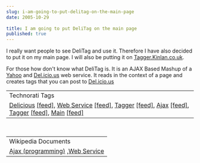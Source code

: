 ```yaml
---
slug: i-am-going-to-put-delitag-on-the-main-page
date: 2005-10-29
 
title: I am going to put DeliTag on the main page
published: true
---
```

I really want people to see DeliTag and  use it.  Therefore I have also decided to put it on my main page.  I will also be putting it on <a href="http://tagger.kinlan.co.uk" title="Tagger">Tagger.Kinlan.co.uk</a>.<p />For those how don't know what DeliTag is.  It is an AJAX Based Mashup of a <a href="developer.yahoo.net">Yahoo</a> and <a href="http://del.icio.us/">Del.icio.us</a> web service.  It reads in the context of a page and creates tags that you can post to <a href="http://del.icio.us/">Del.icio.us</a><p /><table class="TechnoratiHead TagHeader">
<tr><td>Technorati Tags</td></tr>
<tr class="Technorati"><td>
<a href="https://paul.kinlan.me/tags/Delicious" class="Tag" rel="tag">Delicious</a> <a href="http://feeds.technorati.com/feed/posts/tag/Delicious" class="Tag">[feed]</a>, <a href="https://paul.kinlan.me/tags/Web%20Service" class="Tag" rel="tag">Web Service</a> <a href="http://feeds.technorati.com/feed/posts/tag/Web%20Service" class="Tag">[feed]</a>, <a href="https://paul.kinlan.me/tags/Tagger" class="Tag" rel="tag">Tagger</a> <a href="http://feeds.technorati.com/feed/posts/tag/Tagger" class="Tag">[feed]</a>, <a href="https://paul.kinlan.me/tags/Ajax" class="Tag" rel="tag">Ajax</a> <a href="http://feeds.technorati.com/feed/posts/tag/Ajax" class="Tag">[feed]</a>, <a href="https://paul.kinlan.me/tags/Tagger" class="Tag" rel="tag">Tagger</a> <a href="http://feeds.technorati.com/feed/posts/tag/Tagger" class="Tag">[feed]</a>, <a href="https://paul.kinlan.me/tags/Main" class="Tag" rel="tag">Main</a> <a href="http://feeds.technorati.com/feed/posts/tag/Main" class="Tag">[feed]</a>
</td></tr>
</table><br /><table class="TechnoratiHead TagHeader">
<tr><td>Wikipedia Documents</td></tr>
<tr class="Technorati"><td>
<a href="http://en.wikipedia.org/wiki/Ajax_(programming)">Ajax (programming)</a> ,<a href="http://en.wikipedia.org/wiki/Web_Service">Web Service</a>
</td></tr>
</table><div class="blogger-post-footer"><img class="posterous_download_image" src="https://blogger.googleusercontent.com/tracker/8109338-113061112622188934?l=www.kinlan.co.uk%2Findex.html" height="1" alt="" width="1" /></div>

